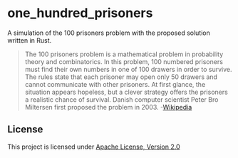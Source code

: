# one_hundred_prisoners

A simulation of the 100 prisoners problem with the proposed solution written in Rust.

> The 100 prisoners problem is a mathematical problem in probability theory and combinatorics. In this problem, 100 numbered prisoners must find their own numbers in one of 100 drawers in order to survive. The rules state that each prisoner may open only 50 drawers and cannot communicate with other prisoners. At first glance, the situation appears hopeless, but a clever strategy offers the prisoners a realistic chance of survival. Danish computer scientist Peter Bro Miltersen first proposed the problem in 2003. -[Wikipedia](https://en.wikipedia.org/wiki/100_prisoners_problem "Wikipeida")

## License

This project is licensed under [Apache License, Version 2.0](https://www.apache.org/licenses/LICENSE-2.0)

